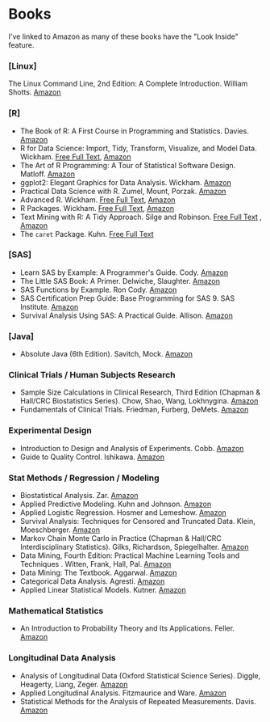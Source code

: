# Books
I've linked to Amazon as many of these books have the "Look Inside" feature. 

### [Linux]
The Linux Command Line, 2nd Edition: A Complete Introduction. William Shotts. [Amazon](https://www.amazon.com/Linux-Command-Line-2nd-Introduction/dp/1593279523/)

### [R]
* The Book of R: A First Course in Programming and Statistics. Davies. [Amazon](https://www.amazon.com/Book-First-Course-Programming-Statistics/dp/1593276516)
* R for Data Science: Import, Tidy, Transform, Visualize, and Model Data. Wickham. [Free Full Text](http://r4ds.had.co.nz/), [Amazon](https://www.amazon.com/Data-Science-Transform-Visualize-Model/dp/1491910399)
* The Art of R Programming: A Tour of Statistical Software Design. Matloff. [Amazon](https://www.amazon.com/Art-Programming-Statistical-Software-Design/dp/1593273843)
* ggplot2: Elegant Graphics for Data Analysis. Wickham. [Amazon](https://www.amazon.com/dp/331924275X/ref=rdr_ext_sb_ti_sims_7)
* Practical Data Science with R. Zumel, Mount, Porzak. [Amazon](https://www.amazon.com/Practical-Data-Science-Nina-Zumel/dp/1617291560/)
* Advanced R. Wickham. [Free Full Text](http://adv-r.had.co.nz/), [Amazon](https://www.amazon.com/dp/1466586966/ref=cm_sw_su_dp?tag=devtools-20)
* R Packages. Wickham. [Free Full Text](http://r-pkgs.had.co.nz/), [Amazon](https://www.amazon.com/dp/1491910593/ref=cm_sw_su_dp?tag=r-pkgs-20)
* Text Mining with R: A Tidy Approach. Silge and Robinson. [Free Full Text](https://www.tidytextmining.com/index.html) , [Amazon](https://www.amazon.com/gp/product/1491981652/ref=as_li_tl?ie=UTF8&tag=juliasilge-20&camp=1789&creative=9325&linkCode=as2&creativeASIN=1491981652&linkId=0e92d44b0aa39ab34608ffa582dbd490)
* The `caret` Package. Kuhn. [Free Full Text](https://topepo.github.io/caret/index.html) 

### [SAS]
* Learn SAS by Example: A Programmer's Guide. Cody. [Amazon](https://www.amazon.com/Learning-SAS-Example-Programmers-Guide/dp/1599941651/)
* The Little SAS Book: A Primer. Delwiche, Slaughter. [Amazon](https://www.amazon.com/Little-SAS-Book-Primer-Fifth/dp/1612903436/)
* SAS Functions by Example. Ron Cody. [Amazon](https://www.amazon.com/SAS-Functions-Example-Second-Cody/dp/1607643405)
* SAS Certification Prep Guide: Base Programming for SAS 9. SAS Institute. [Amazon](https://www.amazon.com/SAS-Certification-Prep-Guide-Programming/dp/1607649241)
* Survival Analysis Using SAS: A Practical Guide. Allison. [Amazon](https://www.amazon.com/Survival-Analysis-Using-SAS-Practical/dp/1599946408)

### [Java]
* Absolute Java (6th Edition). Savitch, Mock. [Amazon](https://www.amazon.com/Absolute-Java-6th-Walter-Savitch/dp/0134041674/)

### Clinical Trials / Human Subjects Research
* Sample Size Calculations in Clinical Research, Third Edition (Chapman & Hall/CRC Biostatistics Series). Chow, Shao, Wang, Lokhnygina. [Amazon](https://www.amazon.com/Calculations-Clinical-Research-Chapman-Biostatistics/dp/1138740985) 
* Fundamentals of Clinical Trials. Friedman, Furberg, DeMets. [Amazon](https://www.amazon.com/Fundamentals-Clinical-Trials-Lawrence-Friedman/dp/0387985867)

### Experimental Design
* Introduction to Design and Analysis of Experiments. Cobb. [Amazon](https://www.amazon.com/Introduction-Design-Analysis-Experiments-George/dp/047041216X)
* Guide to Quality Control. Ishikawa. [Amazon](https://www.amazon.com/Guide-Quality-Control-Kaoru-Ishikawa/dp/9283310365)

### Stat Methods / Regression / Modeling
* Biostatistical Analysis. Zar. [Amazon](https://www.amazon.com/Biostatistical-Analysis-5th-Jerrold-Zar/dp/0131008463)
* Applied Predictive Modeling. Kuhn and Johnson. [Amazon](https://www.amazon.com/Applied-Predictive-Modeling-Max-Kuhn/dp/1461468485)
* Applied Logistic Regression. Hosmer and Lemeshow. [Amazon](https://www.amazon.com/Applied-Logistic-Regression-David-Hosmer/dp/0470582472)
* Survival Analysis: Techniques for Censored and Truncated Data. Klein, Moeschberger. [Amazon](https://www.amazon.com/Survival-Analysis-Techniques-Truncated-Statistics/dp/038795399X)
* Markov Chain Monte Carlo in Practice (Chapman & Hall/CRC Interdisciplinary Statistics). Gilks, Richardson, Spiegelhalter. [Amazon](https://www.amazon.com/Markov-Practice-Chapman-Interdisciplinary-Statistics/dp/0412055511/)
* Data Mining, Fourth Edition: Practical Machine Learning Tools and Techniques . Witten, Frank, Hall, Pal. [Amazon](https://www.amazon.com/Data-Mining-Fourth-Techniques-Management/dp/0128042915/)
* Data Mining: The Textbook. Aggarwal. [Amazon](https://www.amazon.com/Data-Mining-Textbook-Charu-Aggarwal/dp/3319141414/)
* Categorical Data Analysis. Agresti. [Amazon](https://www.amazon.com/Categorical-Data-Analysis-Alan-Agresti/dp/0470463635)
* Applied Linear Statistical Models. Kutner. [Amazon](https://www.amazon.com/Statistical-McGraw-Hill-Operations-Decision-Sciences/dp/0072386886)

### Mathematical Statistics
* An Introduction to Probability Theory and Its Applications. Feller. [Amazon](https://www.amazon.com/Introduction-Probability-Theory-Applications-William/dp/B000VEJQG4/)

### Longitudinal Data Analysis
* Analysis of Longitudinal Data (Oxford Statistical Science Series). Diggle, Heagerty, Liang, Zeger. [Amazon](https://www.amazon.com/Analysis-Longitudinal-Oxford-Statistical-Science/dp/0199676755)
* Applied Longitudinal Analysis. Fitzmaurice and Ware. [Amazon](https://www.amazon.com/Applied-Longitudinal-Analysis-Garrett-Fitzmaurice/dp/0470380276)
* Statistical Methods for the Analysis of Repeated Measurements. Davis. [Amazon](https://www.amazon.com/Statistical-Analysis-Repeated-Measurements-Statistics/dp/0387953701)


